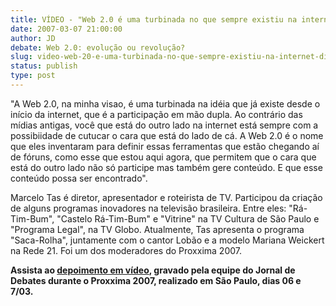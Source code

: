```yaml
---
title: VÍDEO - "Web 2.0 é uma turbinada no que sempre existiu na internet", diz Marcelo Tas
date: 2007-03-07 21:00:00
author: JD
debate: Web 2.0: evolução ou revolução?
slug: video-web-20-e-uma-turbinada-no-que-sempre-existiu-na-internet-diz-marcelo-tas
status: publish 
type: post
---
```


"A Web 2.0, na minha visao, é uma turbinada na idéia que já existe desde o início da internet, que é a participação em mão dupla. Ao contrário das mídias antigas, você que está do outro lado na internet está sempre com a possibiidade de cutucar o cara que está do lado de cá. A Web 2.0 é o nome que eles inventaram para definir essas ferramentas que estão chegando aí de fóruns, como esse que estou aqui agora, que permitem que o cara que está do outro lado não só participe mas também gere conteúdo. E que esse conteúdo possa ser encontrado".  
  
Marcelo Tas é diretor, apresentador e roteirista de TV. Participou da criação de alguns programas inovadores na televisão brasileira. Entre eles: "Rá-Tim-Bum", "Castelo Rá-Tim-Bum" e "Vitrine" na TV Cultura de São Paulo e "Programa Legal", na TV Globo. Atualmente, Tas apresenta o programa "Saca-Rolha", juntamente com o cantor Lobão e a modelo Mariana Weickert na Rede 21. Foi um dos moderadores do Proxxima 2007.  
  
**Assista ao [depoimento em vídeo](http://www.youtube.com/watch?v=jxRTdFyjQ8o), gravado pela equipe do Jornal de Debates durante o Proxxima 2007, realizado em São Paulo, dias 06 e 7/03.**
